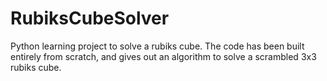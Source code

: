 # RubiksCubeSolver

Python learning project to solve a rubiks cube. The code has been built entirely from scratch, and gives out an algorithm to solve a scrambled 3x3 rubiks cube.

